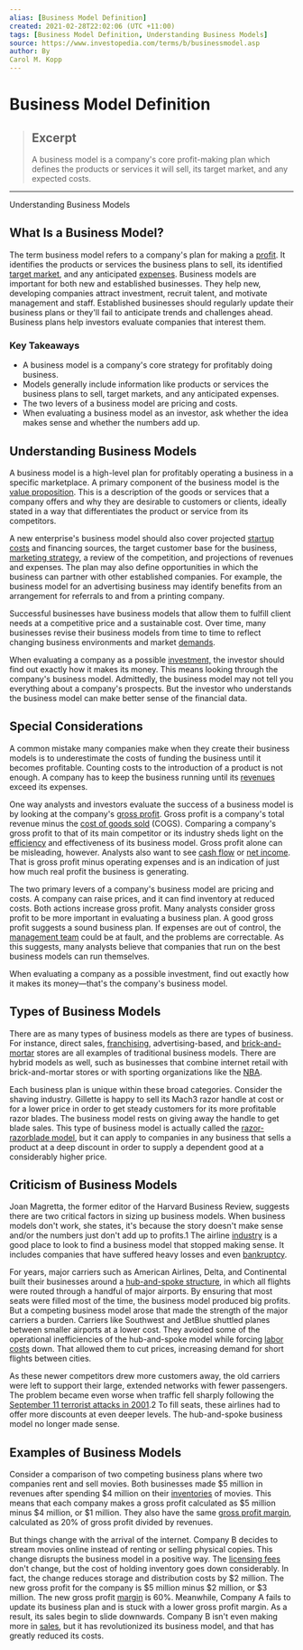```yaml
---
alias: [Business Model Definition]
created: 2021-02-28T22:02:06 (UTC +11:00)
tags: [Business Model Definition, Understanding Business Models]
source: https://www.investopedia.com/terms/b/businessmodel.asp
author: By
Carol M. Kopp
---
```


# Business Model Definition

> ## Excerpt
> A business model is a company's core profit-making plan which defines the products or services it will sell, its target market, and any expected costs.

---

Understanding Business Models
## What Is a Business Model?

The term business model refers to a company's plan for making a [profit](https://www.investopedia.com/terms/p/profit.asp). It identifies the products or services the business plans to sell, its identified [target market](https://www.investopedia.com/terms/t/target-market.asp), and any anticipated [expenses](https://www.investopedia.com/terms/e/expense.asp). Business models are important for both new and established businesses. They help new, developing companies attract investment, recruit talent, and motivate management and staff. Established businesses should regularly update their business plans or they'll fail to anticipate trends and challenges ahead. Business plans help investors evaluate companies that interest them.

### Key Takeaways

-   A business model is a company's core strategy for profitably doing business.
-   Models generally include information like products or services the business plans to sell, target markets, and any anticipated expenses.
-   The two levers of a business model are pricing and costs.
-   When evaluating a business model as an investor, ask whether the idea makes sense and whether the numbers add up.

## Understanding Business Models

A business model is a high-level plan for profitably operating a business in a specific marketplace. A primary component of the business model is the [value proposition](https://www.investopedia.com/terms/v/valueproposition.asp). This is a description of the goods or services that a company offers and why they are desirable to customers or clients, ideally stated in a way that differentiates the product or service from its competitors.

A new enterprise's business model should also cover projected [startup costs](https://www.investopedia.com/articles/pf/09/business-startup-costs.asp) and financing sources, the target customer base for the business, [marketing strategy](https://www.investopedia.com/terms/m/marketing-strategy.asp), a review of the competition, and projections of revenues and expenses. The plan may also define opportunities in which the business can partner with other established companies. For example, the business model for an advertising business may identify benefits from an arrangement for referrals to and from a printing company.

Successful businesses have business models that allow them to fulfill client needs at a competitive price and a sustainable cost. Over time, many businesses revise their business models from time to time to reflect changing business environments and market [demands](https://www.investopedia.com/terms/d/demand.asp).

When evaluating a company as a possible [investment,](https://www.investopedia.com/terms/i/investment.asp) the investor should find out exactly how it makes its money. This means looking through the company's business model. Admittedly, the business model may not tell you everything about a company's prospects. But the investor who understands the business model can make better sense of the financial data.

## Special Considerations

A common mistake many companies make when they create their business models is to underestimate the costs of funding the business until it becomes profitable. Counting costs to the introduction of a product is not enough. A company has to keep the business running until its [revenues](https://www.investopedia.com/terms/r/revenue.asp) exceed its expenses.

One way analysts and investors evaluate the success of a business model is by looking at the company's [gross profit](https://www.investopedia.com/terms/g/grossprofit.asp). Gross profit is a company's total revenue minus the [cost of goods sold](https://www.investopedia.com/terms/c/cogs.asp) (COGS). Comparing a company's gross profit to that of its main competitor or its industry sheds light on the [efficiency](https://www.investopedia.com/terms/e/efficiency.asp) and effectiveness of its business model. Gross profit alone can be misleading, however. Analysts also want to see [cash flow](https://www.investopedia.com/terms/c/cashflow.asp) or [net income](https://www.investopedia.com/terms/n/netincome.asp). That is gross profit minus operating expenses and is an indication of just how much real profit the business is generating.

The two primary levers of a company's business model are pricing and costs. A company can raise prices, and it can find inventory at reduced costs. Both actions increase gross profit. Many analysts consider gross profit to be more important in evaluating a business plan. A good gross profit suggests a sound business plan. If expenses are out of control, the [management team](https://www.investopedia.com/articles/basics/03/022803.asp) could be at fault, and the problems are correctable. As this suggests, many analysts believe that companies that run on the best business models can run themselves.

When evaluating a company as a possible investment, find out exactly how it makes its money—that's the company's business model.

## Types of Business Models

There are as many types of business models as there are types of business. For instance, direct sales, [franchising](https://www.investopedia.com/terms/f/franchise.asp), advertising-based, and [brick-and-mortar](https://www.investopedia.com/terms/b/brickandmortar.asp) stores are all examples of traditional business models. There are hybrid models as well, such as businesses that combine internet retail with brick-and-mortar stores or with sporting organizations like the [NBA](https://www.investopedia.com/articles/investing/070715/nbas-business-model.asp).

Each business plan is unique within these broad categories. Consider the shaving industry. Gillette is happy to sell its Mach3 razor handle at cost or for a lower price in order to get steady customers for its more profitable razor blades. The business model rests on giving away the handle to get blade sales. This type of business model is actually called the [razor-razorblade model](https://www.investopedia.com/terms/r/razor-razorblademodel.asp), but it can apply to companies in any business that sells a product at a deep discount in order to supply a dependent good at a considerably higher price.

## Criticism of Business Models

Joan Magretta, the former editor of the Harvard Business Review, suggests there are two critical factors in sizing up business models. When business models don't work, she states, it's because the story doesn't make sense and/or the numbers just don't add up to profits.1 The airline [industry](https://www.investopedia.com/terms/i/industry.asp) is a good place to look to find a business model that stopped making sense. It includes companies that have suffered heavy losses and even [bankruptcy](https://www.investopedia.com/terms/b/bankruptcy.asp).

For years, major carriers such as American Airlines, Delta, and Continental built their businesses around a [hub-and-spoke structure](https://www.investopedia.com/terms/h/hub_and_spoke_structure.asp), in which all flights were routed through a handful of major airports. By ensuring that most seats were filled most of the time, the business model produced big profits. But a competing business model arose that made the strength of the major carriers a burden. Carriers like Southwest and JetBlue shuttled planes between smaller airports at a lower cost. They avoided some of the operational inefficiencies of the hub-and-spoke model while forcing [labor costs](https://www.investopedia.com/terms/c/cost-of-labor.asp) down. That allowed them to cut prices, increasing demand for short flights between cities.

As these newer competitors drew more customers away, the old carriers were left to support their large, extended networks with fewer passengers. The problem became even worse when traffic fell sharply following the [September 11 terrorist attacks in 2001](https://www.investopedia.com/financial-edge/0911/the-impact-of-september-11-on-business.aspx).2 To fill seats, these airlines had to offer more discounts at even deeper levels. The hub-and-spoke business model no longer made sense.

## Examples of Business Models

Consider a comparison of two competing business plans where two companies rent and sell movies. Both businesses made $5 million in revenues after spending $4 million on their [inventories](https://www.investopedia.com/terms/i/inventory.asp) of movies. This means that each company makes a gross profit calculated as $5 million minus $4 million, or $1 million. They also have the same [gross profit margin](https://www.investopedia.com/terms/g/gross_profit_margin.asp), calculated as 20% of gross profit divided by revenues.

But things change with the arrival of the internet. Company B decides to stream movies online instead of renting or selling physical copies. This change disrupts the business model in a positive way. The [licensing fees](https://www.investopedia.com/terms/l/licensing-fee.asp) don't change, but the cost of holding inventory goes down considerably. In fact, the change reduces storage and distribution costs by $2 million. The new gross profit for the company is $5 million minus $2 million, or $3 million. The new gross profit [margin](https://www.investopedia.com/terms/m/margin.asp) is 60%. Meanwhile, Company A fails to update its business plan and is stuck with a lower gross profit margin. As a result, its sales begin to slide downwards. Company B isn't even making more in [sales](https://www.investopedia.com/terms/s/sale.asp), but it has revolutionized its business model, and that has greatly reduced its costs.
